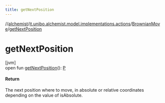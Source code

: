 ```yaml
---
title: getNextPosition
---
```

//[alchemist](../../../index.html)/[it.unibo.alchemist.model.implementations.actions](../index.html)/[BrownianMove](index.html)/[getNextPosition](get-next-position.html)



# getNextPosition



[jvm]\
open fun [getNextPosition](get-next-position.html)(): [P](../../it.unibo.alchemist.model.implementations.layers/-uniform-layer/index.html)



#### Return



The next position where to move, in absolute or relative coordinates depending on the value of isAbsolute.




